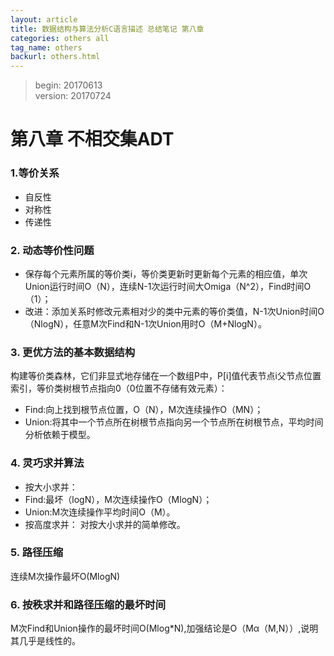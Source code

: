 ```yaml
---
layout: article
title: 数据结构与算法分析C语言描述 总结笔记 第八章
categories: others all
tag_name: others
backurl: others.html
---
```

>begin: 20170613  
>version: 20170724

# 第八章 不相交集ADT
### 1.等价关系
- 自反性
- 对称性
- 传递性

### 2. 动态等价性问题
- 保存每个元素所属的等价类i，等价类更新时更新每个元素的相应值，单次 Union运行时间O（N），连续N-1次运行时间大Omiga（N^2），Find时间O（1）；
- 改进：添加关系时修改元素相对少的类中元素的等价类值，N-1次Union时间O（NlogN），任意M次Find和N-1次Union用时O（M+NlogN）。

### 3. 更优方法的基本数据结构
构建等价类森林，它们非显式地存储在一个数组P中，P[i]值代表节点i父节点位置索引，等价类树根节点指向0（0位置不存储有效元素）：

- Find:向上找到根节点位置，O（N），M次连续操作O（MN）；
- Union:将其中一个节点所在树根节点指向另一个节点所在树根节点，平均时间分析依赖于模型。

### 4. 灵巧求并算法
- 按大小求并：
 - Find:最坏（logN），M次连续操作O（MlogN）；
 - Union:M次连续操作平均时间O（M）。
- 按高度求并：
对按大小求并的简单修改。

### 5. 路径压缩
连续M次操作最坏O(MlogN)

### 6. 按秩求并和路径压缩的最坏时间
M次Find和Union操作的最坏时间O(Mlog*N),加强结论是O（Mα（M,N））,说明其几乎是线性的。